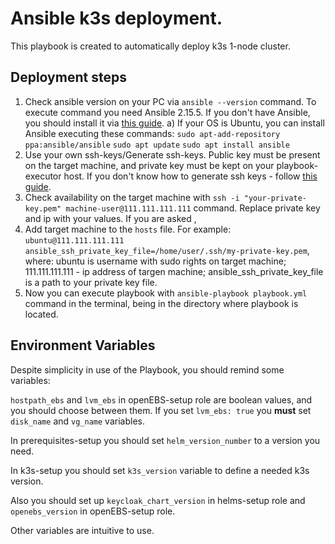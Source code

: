 # Ansible k3s deployment.

This playbook is created to automatically deploy k3s 1-node cluster.

## Deployment steps

1) Check ansible version on your PC via `ansible --version` command. To execute command you need Ansible 2.15.5. If you don't have Ansible, you should install it via [this guide](https://docs.ansible.com/ansible/latest/installation_guide/intro_installation.html).
    a) If your OS is Ubuntu, you can install Ansible executing these commands: 
       `sudo apt-add-repository ppa:ansible/ansible`
       `sudo apt update`
       `sudo apt install ansible`
2) Use your own ssh-keys/Generate ssh-keys. Public key must be present on the target machine, and private key must be kept on your playbook-executor host. If you don't know how to generate ssh keys - follow [this guide](https://docs.oracle.com/en/cloud/cloud-at-customer/occ-get-started/generate-ssh-key-pair.html#GUID-8B9E7FCB-CEA3-4FB3-BF1A-FD3406A2432F).
3) Check availability on the target machine with `ssh -i "your-private-key.pem" machine-user@111.111.111.111` command. Replace private key and ip with your values. If you are asked , 
4) Add target machine to the `hosts` file. For example: `ubuntu@111.111.111.111 ansible_ssh_private_key_file=/home/user/.ssh/my-private-key.pem`, where:
   ubuntu is username with sudo rights on target machine;
   111.111.111.111 - ip address of targen machine;
   ansible_ssh_private_key_file is a path to your private key file.
5) Now you can execute playbook with `ansible-playbook playbook.yml` command in the terminal, being in the directory where playbook is located.

## Environment Variables

Despite simplicity in use of the Playbook, you should remind some variables:

`hostpath_ebs` and `lvm_ebs` in openEBS-setup role are boolean values, and you should choose between them. If you set `lvm_ebs: true` you **must** set `disk_name` and `vg_name` variables. 

In prerequisites-setup you should set `helm_version_number` to a version you need.

In k3s-setup you should set `k3s_version` variable to define a needed k3s version.

Also you should set up `keycloak_chart_version` in helms-setup role and `openebs_version` in openEBS-setup role.


Other variables are intuitive to use.
